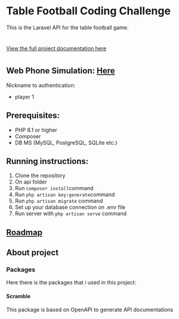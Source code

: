 # Table Football Coding Challenge
This is the Laravel API for the table football game.


#
[View the full project documentation here](../docs/table-football-react-updated.pdf)
#

## Web Phone Simulation: [ Here ](https://monsterofcode.com/table_football_challenge/alpha/)
Nickname to authentication:
- player 1

## Prerequisites:
 * PHP 8.1 or higher
 * Composer
 * DB MS (MySQL, PostgreSQL, SQLite etc.)


## Running instructions:
1. Clone the repository
2. On api folder
3. Run `composer install`command
4. Run `php artisan key:generate`command
5. Run `php artisan migrate` command
6. Set up your database connection on .env file
7. Run server with `php artisan serve` command

## [Roadmap](./docs/roadmap.md)

## About project 

### Packages
Here there is the packages that i used in this project:

#### Scramble
This package is based on OpenAPI to generate API documentations
